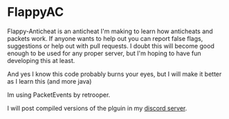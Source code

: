 # FlappyAC
 
Flappy-Anticheat is an anticheat I'm making to learn how anticheats and packets work. If anyone wants to help out you can report false flags, suggestions or help out with pull requests.
I doubt this will become good enough to be used for any proper server, but I'm hoping to have fun developing this at least.

And yes I know this code probably burns your eyes, but I will make it better as I learn this (and more java)

Im using PacketEvents by retrooper.

I will post compiled versions of the plguin in my [discord server](https://discord.com/invite/wVCSqV7ptB).